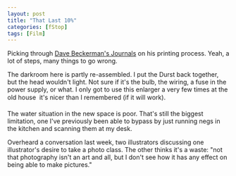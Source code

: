 ```yaml
---
layout: post
title: "That Last 10%"
categories: [fStop]
tags: [Film]
---
```

Picking through <a href="http://www.davebeckerman.com/general/JournalJune01.html">Dave Beckerman's Journals</a> on his printing process. Yeah, a lot of steps, many things to go wrong.

The darkroom here is partly re-assembled. I put the Durst back together, but the head wouldn't light. Not sure if it's the bulb, the wiring, a fuse in the power supply, or what. I only got to use this enlarger a very few times at the old house &#151; it's nicer than I remembered (if it will work).

The water situation in the new space is poor. That's still the biggest limitation, one I've previously been able to bypass by just running negs in the kitchen and scanning them at my desk.

Overheard a conversation last week, two illustrators discussing one illustrator's desire to take a photo class. The other thinks it's a waste: "not that photography isn't an art and all, but I don't see how it has any effect on being able to make pictures."
